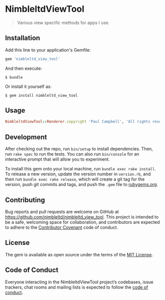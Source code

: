 # NimbleltdViewTool

> Various view specific methods for apps I use.

## Installation

Add this line to your application's Gemfile:

```ruby
gem 'nimbleltd_view_tool'
```

And then execute:

    $ bundle

Or install it yourself as:

    $ gem install nimbleltd_view_tool

## Usage

```ruby
NimbleltdViewTool::Renderer.copyright 'Paul Campbell', 'All rights reserved'
```

## Development

After checking out the repo, run `bin/setup` to install dependencies. Then, run `rake spec` to run the tests. You can also run `bin/console` for an interactive prompt that will allow you to experiment.

To install this gem onto your local machine, run `bundle exec rake install`. To release a new version, update the version number in `version.rb`, and then run `bundle exec rake release`, which will create a git tag for the version, push git commits and tags, and push the `.gem` file to [rubygems.org](https://rubygems.org).

## Contributing

Bug reports and pull requests are welcome on GitHub at https://github.com/nimbleltd/nimbleltd_view_tool. This project is intended to be a safe, welcoming space for collaboration, and contributors are expected to adhere to the [Contributor Covenant](http://contributor-covenant.org) code of conduct.

## License

The gem is available as open source under the terms of the [MIT License](https://opensource.org/licenses/MIT).

## Code of Conduct

Everyone interacting in the NimbleltdViewTool project’s codebases, issue trackers, chat rooms and mailing lists is expected to follow the [code of conduct](https://github.com/nimbleltd/nimbleltd_view_tool/blob/master/CODE_OF_CONDUCT.md).
